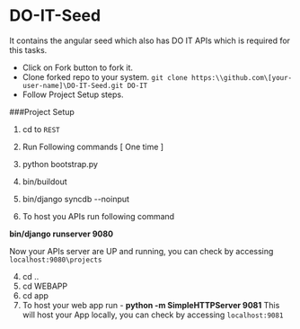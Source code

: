 DO-IT-Seed
==========

It contains the angular seed which also has DO IT APIs which is required for this tasks.  

 * Click on Fork button to fork it.
 * Clone forked repo to your system. ```git clone https:\\github.com\[your-user-name]\DO-IT-Seed.git DO-IT```
 * Follow Project Setup steps.

###Project Setup

1. cd to ```REST```

2. Run Following commands [ One time ]

  1. python bootstrap.py
  2. bin/buildout
  3. bin/django syncdb --noinput

3. To host you APIs run following command

  **bin/django runserver 9080**
    
  Now your APIs server are UP and running, you can check by accessing ```localhost:9080\projects```
  
4. cd ..
5. cd WEBAPP
6. cd app
7. To host your web app run -
    **python -m SimpleHTTPServer 9081**
    This will host your App locally, you can check by accessing ```localhost:9081```
